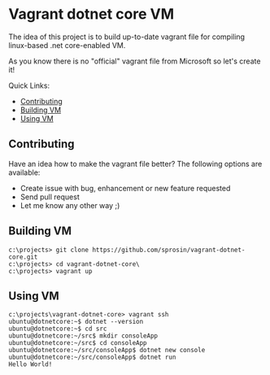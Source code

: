 # Vagrant dotnet core VM

The idea of this project is to build up-to-date vagrant file for compiling linux-based .net core-enabled VM.

As you know there is no "official" vagrant file from Microsoft so let's create it!

Quick Links:

*  [Contributing](#contributing)
*  [Building VM](#building)
*  [Using VM](#using)

## <a name="contributing"></a> Contributing

Have an idea how to make the vagrant file better? The following options are available:

- Create issue with bug, enhancement or new feature requested
- Send pull request
- Let me know any other way ;)

## <a name="building"></a> Building VM

````
c:\projects> git clone https://github.com/sprosin/vagrant-dotnet-core.git
c:\projects> cd vagrant-dotnet-core\
c:\projects> vagrant up
````

## <a name="running"></a> Using VM

````
c:\projects\vagrant-dotnet-core> vagrant ssh
ubuntu@dotnetcore:~$ dotnet --version
ubuntu@dotnetcore:~$ cd src
ubuntu@dotnetcore:~/src$ mkdir consoleApp
ubuntu@dotnetcore:~/src$ cd consoleApp
ubuntu@dotnetcore:~/src/consoleApp$ dotnet new console
ubuntu@dotnetcore:~/src/consoleApp$ dotnet run
Hello World!
````

